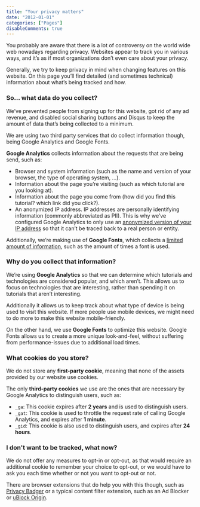 ```yaml
---
title: "Your privacy matters"
date: "2012-01-01"
categories: ["Pages"]
disableComments: true
---
```


You probably are aware that there is a lot of controversy on the world wide web nowadays regarding privacy.
Websites appear to track you in various ways, and it’s as if most organizations don’t even care about your privacy.

Generally, we try to keep privacy in mind when changing features on this website.
On this page you’ll find detailed (and sometimes technical) information about what’s being tracked and how.

### So... what data do you collect?

We’ve prevented people from signing up for this website, got rid of any ad revenue, and disabled social sharing buttons and Disqus to keep the amount of data that’s being collected to a minimum.

We are using two third party services that do collect information though, being Google Analytics and Google Fonts.

**Google Analytics** collects information about the requests that are being send, such as:

- Browser and system information (such as the name and version of your browser, the type of operating system, …).
- Information about the page you’re visiting (such as which tutorial are you looking at).
- Information about the page you come from (how did you find this tutorial? which link did you click?).
- An anonymized IP address. IP addresses are personally identifying information (commonly abbreviated as PII). This is why we’ve configured Google Analytics to only use an [anonymized version of your IP address](https://support.google.com/analytics/answer/2763052?hl=en) so that it can’t be traced back to a real person or entity.

Additionally, we’re making use of **Google Fonts**, which collects a [limited amount of information](https://developers.google.com/fonts/faq?hl=en#what-does-using-the-google-fonts-api-mean-for-the-privacy-of-my-users), such as the amount of times a font is used.

### Why do you collect that information?

We’re using **Google Analytics** so that we can determine which tutorials and technologies are considered popular, and which aren’t.
This allows us to focus on technologies that are interesting, rather than spending it on tutorials that aren’t interesting.

Additionally it allows us to keep track about what type of device is being used to visit this website.
If more people use mobile devices, we might need to do more to make this website mobile-friendly.

On the other hand, we use **Google Fonts** to optimize this website.
Google Fonts allows us to create a more unique look-and-feel, without suffering from performance-issues due to additional load times.

### What cookies do you store?

We do not store any **first-party cookie**, meaning that none of the assets provided by our website use cookies.

The only **third-party cookies** we use are the ones that are necessary by Google Analytics to distinguish users, such as:

- `_ga`: This cookie expires after **2 years** and is used to distinguish users.
- `_gat`: This cookie is used to throttle the request rate of calling Google Analytics, and expires after **1 minute**.
- `_gid`: This cookie is also used to distinguish users, and expires after **24 hours**.

### I don't want to be tracked, what now?

We do not offer any measures to opt-in or opt-out, as that would require an additional cookie to remember your choice to opt-out, or we would have to ask you each time whether or not you want to opt-out or not.

There are browser extensions that do help you with this though, such as [Privacy Badger](https://www.eff.org/privacybadger) or a typical content filter extension, such as an Ad Blocker or [uBlock Origin](https://github.com/gorhill/uBlock/releases).

